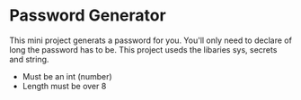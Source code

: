 # Password Generator

This mini project generats a password for you. You'll only need
to declare of long the password has to be. This project useds the libaries sys, secrets and string. 

- Must be an int (number)
- Length must be over 8



